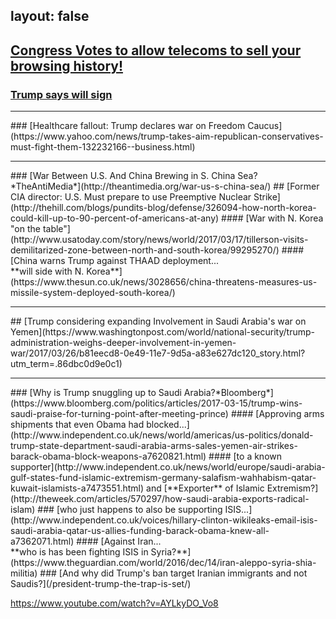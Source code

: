 layout: false
---
## [Congress Votes to allow telecoms to sell your browsing history!](http://www.nbcnews.com/tech/tech-news/want-get-look-congress-internet-browsing-history-n740611)
### [**Trump says will sign**](https://www.wsj.com/articles/with-washingtons-blessing-telecom-giants-can-mine-your-web-history-1490869801)
<hr />
### [Healthcare fallout: Trump declares war on Freedom Caucus](https://www.yahoo.com/news/trump-takes-aim-republican-conservatives-must-fight-them-132232166--business.html)
<hr />
### [War Between U.S. And China Brewing in S. China Sea? *TheAntiMedia*](http://theantimedia.org/war-us-s-china-sea/)
## [Former CIA director: U.S. Must prepare to use Preemptive Nuclear Strike](http://thehill.com/blogs/pundits-blog/defense/326094-how-north-korea-could-kill-up-to-90-percent-of-americans-at-any)
#### [War with N. Korea "on the table"](http://www.usatoday.com/story/news/world/2017/03/17/tillerson-visits-demilitarized-zone-between-north-and-south-korea/99295270/)
#### [China warns Trump against THAAD deployment...<br/> **will side with N. Korea**](https://www.thesun.co.uk/news/3028656/china-threatens-measures-us-missile-system-deployed-south-korea/)
<hr />
## [Trump considering expanding Involvement in Saudi Arabia's war on Yemen](https://www.washingtonpost.com/world/national-security/trump-administration-weighs-deeper-involvement-in-yemen-war/2017/03/26/b81eecd8-0e49-11e7-9d5a-a83e627dc120_story.html?utm_term=.86dbc0d9e0c1)
<hr />
### [Why is Trump snuggling up to Saudi Arabia?*Bloomberg*](https://www.bloomberg.com/politics/articles/2017-03-15/trump-wins-saudi-praise-for-turning-point-after-meeting-prince)
#### [Approving arms shipments that even Obama had blocked...](http://www.independent.co.uk/news/world/americas/us-politics/donald-trump-state-department-saudi-arabia-arms-sales-yemen-air-strikes-barack-obama-block-weapons-a7620821.html)
#### [to a known supporter](http://www.independent.co.uk/news/world/europe/saudi-arabia-gulf-states-fund-islamic-extremism-germany-salafism-wahhabism-qatar-kuwait-islamists-a7473551.html) and [**Exporter** of Islamic Extremism?](http://theweek.com/articles/570297/how-saudi-arabia-exports-radical-islam)
###  [who just happens to also be supporting ISIS...](http://www.independent.co.uk/voices/hillary-clinton-wikileaks-email-isis-saudi-arabia-qatar-us-allies-funding-barack-obama-knew-all-a7362071.html)
#### [Against Iran... <br /> **who is has been fighting ISIS in Syria?**](https://www.theguardian.com/world/2016/dec/14/iran-aleppo-syria-shia-militia)
###   [And why did Trump's ban target Iranian immigrants and not Saudis?](/president-trump-the-trap-is-set/)

https://www.youtube.com/watch?v=AYLkyDO_Vo8
